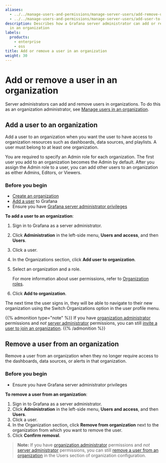 ```yaml
---
aliases:
  - ../../manage-users-and-permissions/manage-server-users/add-remove-user-to-org/
  - ../../manage-users-and-permissions/manage-server-users/add-user-to-org/
description: Describes how a Grafana server administrator can add or remove users
  in an organization
labels:
  products:
    - enterprise
    - oss
title: Add or remove a user in an organization
weight: 30
---
```


# Add or remove a user in an organization

Server administrators can add and remove users in organizations. To do this as an organization administrator, see [Manage users in an organization](../../manage-org-users/).

## Add a user to an organization

Add a user to an organization when you want the user to have access to organization resources such as dashboards, data sources, and playlists. A user must belong to at least one organization.

You are required to specify an Admin role for each organization. The first user you add to an organization becomes the Admin by default. After you assign the Admin role to a user, you can add other users to an organization as either Admins, Editors, or Viewers.

### Before you begin

- [Create an organization](../../../organization-management/#create-an-organization)
- [Add a user](./#add-a-user) to Grafana
- Ensure you have [Grafana server administrator privileges](../assign-remove-server-admin-privileges/)

**To add a user to an organization**:

1. Sign in to Grafana as a server administrator.
1. Click **Administration** in the left-side menu, **Users and access**, and then **Users**.
1. Click a user.
1. In the Organizations section, click **Add user to organization**.
1. Select an organization and a role.

   For more information about user permissions, refer to [Organization roles](../../../roles-and-permissions/#organization-roles).

1. Click **Add to organization**.

The next time the user signs in, they will be able to navigate to their new organization using the Switch Organizations option in the user profile menu.

{{% admonition type="note" %}}
If you have [organization administrator](../../../roles-and-permissions/#organization-roles) permissions and _not_ [server administrator](../../../roles-and-permissions/#grafana-server-administrators) permissions, you can still [invite a user to join an organization](../../manage-org-users/#invite-a-user-to-join-an-organization).
{{% /admonition %}}

## Remove a user from an organization

Remove a user from an organization when they no longer require access to the dashboards, data sources, or alerts in that organization.

### Before you begin

- Ensure you have Grafana server administrator privileges

**To remove a user from an organization**:

1. Sign in to Grafana as a server administrator.
1. Click **Administration** in the left-side menu, **Users and access**, and then **Users**.
1. Click a user.
1. In the Organization section, click **Remove from organization** next to the organization from which you want to remove the user.
1. Click **Confirm removal**.

> **Note:** If you have [organization administrator](../../../roles-and-permissions/#organization-roles) permissions and _not_ [server administrator](../../../roles-and-permissions/#grafana-server-administrators) permissions, you can still [remove a user from an organization](../../manage-org-users/#remove-a-user-from-an-organization) in the Users section of organization configuration.
